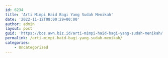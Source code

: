 ```yaml
---
id: 6234
title: 'Arti Mimpi Haid Bagi Yang Sudah Menikah'
date: '2022-11-12T08:00:29+00:00'
author: admin
layout: post
guid: 'https://bos.awn.biz.id/arti-mimpi-haid-bagi-yang-sudah-menikah/'
permalink: /arti-mimpi-haid-bagi-yang-sudah-menikah/
categories:
    - Uncategorized
---
```



